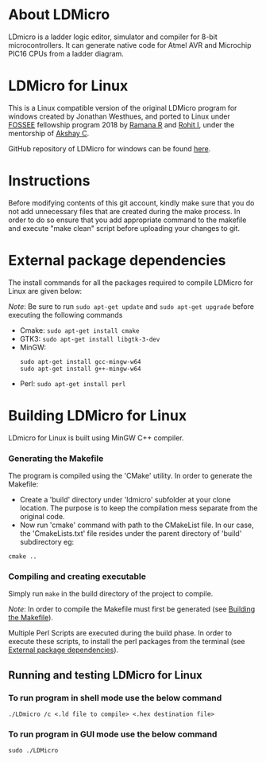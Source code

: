 # About LDMicro
LDmicro is a ladder logic editor, simulator and compiler for 8-bit microcontrollers. It can generate native code for Atmel AVR and Microchip PIC16 CPUs from a ladder diagram.

# LDMicro for Linux
This is a Linux compatible version of the original LDMicro program for windows created by Jonathan Westhues, and ported to Linux under [FOSSEE](https://github.com/FOSSEE) fellowship program 2018 by [Ramana R](https://github.com/Rr42) and [Rohit I](https://github.com/NatsuDrag9), under the mentorship of [Akshay C](https://github.com/akshay-c).

GitHub repository of LDMicro for windows can be found [here](https://github.com/akshay-c/LDmicro).

# Instructions
Before modifying contents of this git account, kindly make sure that you do not add unnecessary files that are created during the make process. In order to do so ensure that you add appropriate command to the makefile and execute "make clean" script before uploading your changes to git.

# External package dependencies
The install commands for all the packages required to compile LDMicro for Linux are given below:

_Note_: Be sure to run `sudo apt-get update` and `sudo apt-get upgrade` before executing the following commands

* Cmake: `sudo apt-get install cmake`
* GTK3: `sudo apt-get install libgtk-3-dev`
* MinGW: 
  ```
  sudo apt-get install gcc-mingw-w64
  sudo apt-get install g++-mingw-w64
  ```
* Perl: `sudo apt-get install perl`

# Building LDMicro for Linux
LDmicro for Linux is built using MinGW C++ compiler. 

### Generating the Makefile
The program is compiled using the 'CMake' utility. In order to generate the Makefile:
* Create a 'build' directory under 'ldmicro' subfolder at your clone location. The purpose is to keep the compilation mess separate from the original code.
* Now run 'cmake' command with path to the CMakeList file. In our case, the 'CmakeLists.txt' file resides under the parent directory of 'build' subdirectory
eg:
```
cmake ..
```

### Compiling and creating executable
Simply run `make` in the build directory of the project to compile.

_Note_: In order to compile the Makefile must first be generated (see [Building the Makefile](#building-the-makefile)).

Multiple Perl Scripts are executed during the build phase. In order to execute these scripts, to install the perl packages from the terminal (see [External package dependencies](#external-package-dependencies)).



## Running and testing LDMicro for Linux
### To run program in shell mode use the below command
`./LDmicro /c <.ld file to compile> <.hex destination file>`

### To run program in GUI mode use the below command
`sudo ./LDMicro`
